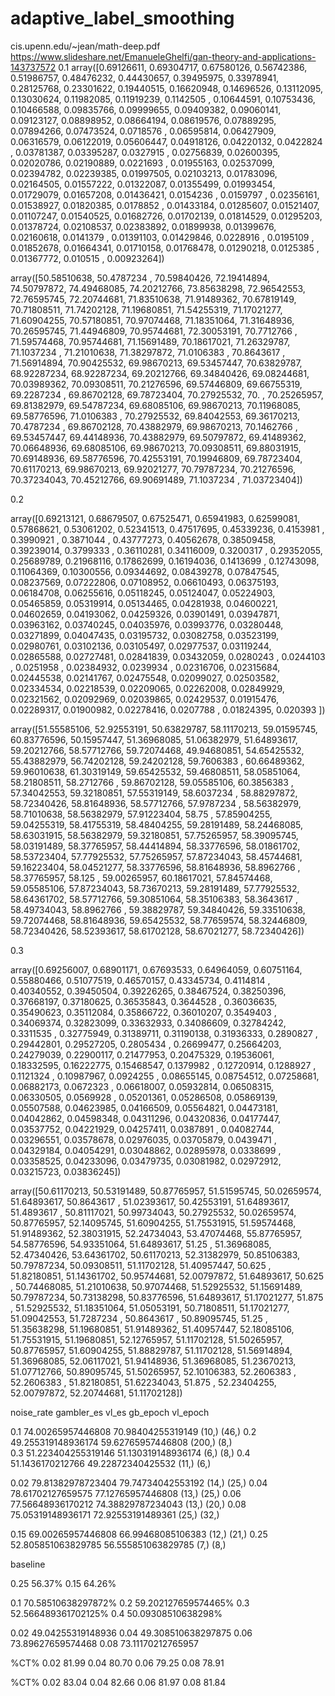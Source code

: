 # adaptive_label_smoothing
cis.upenn.edu/~jean/math-deep.pdf
https://www.slideshare.net/EmanueleGhelfi/gan-theory-and-applications-143737572
0.1
array([0.69126611, 0.69304717, 0.67580126, 0.56742386, 0.51986757,
       0.48476232, 0.44430657, 0.39495975, 0.33978941, 0.28125768,
       0.23301622, 0.19440515, 0.16620948, 0.14696526, 0.13112095,
       0.13030624, 0.11982085, 0.11919239, 0.1142505 , 0.10644591,
       0.10753436, 0.10466588, 0.09835766, 0.09999655, 0.09409382,
       0.09060141, 0.09123127, 0.08898952, 0.08664194, 0.08619576,
       0.07889295, 0.07894266, 0.07473524, 0.0718576 , 0.06595814,
       0.06427909, 0.06316579, 0.06122019, 0.05606447, 0.04918126,
       0.04220132, 0.0422824 , 0.03781387, 0.03395287, 0.0327915 ,
       0.02756839, 0.02600395, 0.02020786, 0.02190889, 0.0221693 ,
       0.01955163, 0.02537099, 0.02394782, 0.02239385, 0.01997505,
       0.02103213, 0.01783096, 0.02164505, 0.01557222, 0.01322087,
       0.01355499, 0.01993454, 0.01729079, 0.01657208, 0.01436421,
       0.0154236 , 0.0159797 , 0.02356161, 0.01538927, 0.01820385,
       0.0178852 , 0.01433184, 0.01285607, 0.01521407, 0.01107247,
       0.01540525, 0.01682726, 0.01702139, 0.01814529, 0.01295203,
       0.01378724, 0.02108537, 0.02383892, 0.01899938, 0.01399676,
       0.02160618, 0.0141379 , 0.01391103, 0.01429846, 0.0228916 ,
       0.0195109 , 0.01852678, 0.01664341, 0.01710158, 0.01768478,
       0.01290218, 0.0125385 , 0.01367772, 0.010515  , 0.00923264])

array([50.58510638, 50.4787234 , 70.59840426, 72.19414894, 74.50797872,
       74.49468085, 74.20212766, 73.85638298, 72.96542553, 72.76595745,
       72.20744681, 71.83510638, 71.91489362, 70.67819149, 70.71808511,
       71.74202128, 71.19680851, 71.54255319, 71.17021277, 71.60904255,
       70.57180851, 70.97074468, 71.18351064, 71.31648936, 70.26595745,
       71.44946809, 70.95744681, 72.30053191, 70.7712766 , 71.59574468,
       70.95744681, 71.15691489, 70.18617021, 71.26329787, 71.1037234 ,
       71.21010638, 71.38297872, 71.0106383 , 70.8643617 , 71.56914894,
       70.90425532, 69.98670213, 69.53457447, 70.63829787, 68.92287234,
       68.92287234, 69.20212766, 69.34840426, 69.08244681, 70.03989362,
       70.09308511, 70.21276596, 69.57446809, 69.66755319, 69.2287234 ,
       69.86702128, 69.78723404, 70.27925532, 70.        , 70.25265957,
       69.81382979, 69.54787234, 69.68085106, 69.98670213, 70.11968085,
       69.58776596, 71.0106383 , 70.27925532, 69.84042553, 69.36170213,
       70.4787234 , 69.86702128, 70.43882979, 69.98670213, 70.1462766 ,
       69.53457447, 69.44148936, 70.43882979, 69.50797872, 69.41489362,
       70.06648936, 69.68085106, 69.98670213, 70.09308511, 69.88031915,
       70.69148936, 69.58776596, 70.42553191, 70.19946809, 69.78723404,
       70.61170213, 69.98670213, 69.92021277, 70.79787234, 70.21276596,
       70.37234043, 70.45212766, 69.90691489, 71.1037234 , 71.03723404])

0.2
      
array([0.69213121, 0.68679507, 0.67525471, 0.65941983, 0.62599081,
       0.57868621, 0.53061202, 0.52341513, 0.47517695, 0.45339236,
       0.4153981 , 0.3990921 , 0.3871044 , 0.43777273, 0.40562678,
       0.38509458, 0.39239014, 0.3799333 , 0.36110281, 0.34116009,
       0.3200317 , 0.29352055, 0.25689789, 0.21968116, 0.17862699,
       0.16194036, 0.1413699 , 0.12743098, 0.11064369, 0.10300556,
       0.09344692, 0.08439278, 0.07847545, 0.08237569, 0.07222806,
       0.07108952, 0.06610493, 0.06375193, 0.06184708, 0.06255616,
       0.05118245, 0.05124047, 0.05224903, 0.05465859, 0.05319914,
       0.05134465, 0.04281938, 0.04600221, 0.04602659, 0.04193062,
       0.04259326, 0.03901491, 0.03947871, 0.03963162, 0.03740245,
       0.04035976, 0.03993776, 0.03280448, 0.03271899, 0.04047435,
       0.03195732, 0.03082758, 0.03523199, 0.02980761, 0.03102136,
       0.03105497, 0.02977537, 0.03119244, 0.02865588, 0.02727481,
       0.02841839, 0.03432059, 0.0280243 , 0.0244103 , 0.0251958 ,
       0.02384932, 0.0239934 , 0.02316706, 0.02315684, 0.02445538,
       0.02141767, 0.02475548, 0.02099027, 0.02503582, 0.02334534,
       0.02218539, 0.02209065, 0.02262008, 0.02849929, 0.02321562,
       0.02092969, 0.02039865, 0.02429537, 0.01915476, 0.02289317,
       0.01900982, 0.02278416, 0.0207788 , 0.01824395, 0.020393  ])
       
       
 array([51.55585106, 52.92553191, 50.63829787, 58.11170213, 59.01595745,
       60.83776596, 50.15957447, 51.36968085, 51.06382979, 51.64893617,
       59.20212766, 58.57712766, 59.72074468, 49.94680851, 54.65425532,
       55.43882979, 56.74202128, 59.24202128, 59.7606383 , 60.66489362,
       59.96010638, 61.30319149, 59.65425532, 59.46808511, 58.05851064,
       58.21808511, 58.2712766 , 59.86702128, 59.05585106, 60.3856383 ,
       57.34042553, 59.32180851, 57.55319149, 58.6037234 , 58.88297872,
       58.72340426, 58.81648936, 58.57712766, 57.9787234 , 58.56382979,
       58.71010638, 58.56382979, 57.91223404, 58.75      , 57.85904255,
       59.04255319, 58.41755319, 58.48404255, 59.28191489, 58.24468085,
       58.63031915, 58.56382979, 59.32180851, 57.75265957, 58.39095745,
       58.03191489, 58.37765957, 58.44414894, 58.33776596, 58.01861702,
       58.53723404, 57.77925532, 57.75265957, 57.87234043, 58.45744681,
       59.16223404, 58.04521277, 58.33776596, 58.81648936, 58.8962766 ,
       58.37765957, 58.125     , 59.00265957, 60.18617021, 57.84574468,
       59.05585106, 57.87234043, 58.73670213, 59.28191489, 57.77925532,
       58.64361702, 58.57712766, 59.30851064, 58.35106383, 58.3643617 ,
       58.49734043, 58.8962766 , 59.38829787, 59.34840426, 59.33510638,
       59.72074468, 58.81648936, 59.65425532, 58.77659574, 58.32446809,
       58.72340426, 58.52393617, 58.61702128, 58.67021277, 58.72340426])

0.3

array([0.69256007, 0.68901171, 0.67693533, 0.64964059, 0.60751164,
       0.55880466, 0.51077519, 0.46570157, 0.43345734, 0.4114814 ,
       0.40340552, 0.39450504, 0.39226265, 0.38467524, 0.38250396,
       0.37668197, 0.37180625, 0.36535843, 0.3644528 , 0.36036635,
       0.35490623, 0.35112084, 0.35866722, 0.36010207, 0.3549403 ,
       0.34069374, 0.32823099, 0.33632933, 0.34086609, 0.32784242,
       0.3311535 , 0.32775949, 0.31389711, 0.31190138, 0.31936333,
       0.2890827 , 0.29442801, 0.29527205, 0.2805434 , 0.26699477,
       0.25664203, 0.24279039, 0.22900117, 0.21477953, 0.20475329,
       0.19536061, 0.18332595, 0.16222775, 0.15468547, 0.1379982 ,
       0.12720914, 0.1288927 , 0.1121324 , 0.10987967, 0.0924255 ,
       0.08655145, 0.08754512, 0.07258681, 0.06882173, 0.0672323 ,
       0.06618007, 0.05932814, 0.06508315, 0.06330505, 0.0569928 ,
       0.05201361, 0.05286508, 0.05869139, 0.05507588, 0.04623985,
       0.04166509, 0.05564821, 0.04473181, 0.04042862, 0.04598348,
       0.04311296, 0.04320836, 0.04177447, 0.03537752, 0.04221929,
       0.04257411, 0.0387891 , 0.04082744, 0.03296551, 0.03578678,
       0.02976035, 0.03705879, 0.0439471 , 0.04329184, 0.04054291,
       0.03048862, 0.02895978, 0.0338699 , 0.03358525, 0.04233096,
       0.03479735, 0.03081982, 0.02972912, 0.03215723, 0.03836245])

array([50.61170213, 50.53191489, 50.87765957, 51.51595745, 50.02659574,
       51.64893617, 50.8643617 , 51.02393617, 50.42553191, 51.64893617,
       51.4893617 , 50.81117021, 50.99734043, 50.27925532, 50.02659574,
       50.87765957, 52.14095745, 51.60904255, 51.75531915, 51.59574468,
       51.91489362, 52.38031915, 52.24734043, 53.47074468, 55.87765957,
       54.58776596, 54.93351064, 51.64893617, 51.25      , 51.36968085,
       52.47340426, 53.64361702, 50.61170213, 52.31382979, 50.85106383,
       50.79787234, 50.09308511, 51.11702128, 51.40957447, 50.625     ,
       51.82180851, 51.14361702, 50.95744681, 52.00797872, 51.64893617,
       50.625     , 50.74468085, 51.21010638, 50.97074468, 51.52925532,
       51.15691489, 50.79787234, 50.73138298, 50.83776596, 51.64893617,
       51.17021277, 51.875     , 51.52925532, 51.18351064, 51.05053191,
       50.71808511, 51.17021277, 51.09042553, 51.7287234 , 50.8643617 ,
       50.89095745, 51.25      , 51.35638298, 51.19680851, 51.91489362,
       51.40957447, 52.18085106, 51.75531915, 51.19680851, 52.12765957,
       51.11702128, 51.50265957, 50.87765957, 51.60904255, 51.88829787,
       51.11702128, 51.56914894, 51.36968085, 52.06117021, 51.94148936,
       51.36968085, 51.23670213, 51.07712766, 50.89095745, 51.50265957,
       52.10106383, 52.2606383 , 52.2606383 , 51.82180851, 51.62234043,
       51.875     , 52.23404255, 52.00797872, 52.20744681, 51.11702128])

noise_rate gambler_es vl_es gb_epoch vl_epoch

0.1 74.00265957446808 70.98404255319149 (10,) (46,) 
0.2 49.255319148936174 59.62765957446808 (200,) (8,)  
0.3 51.223404255319146 51.130319148936174 (6,) (8,) 
0.4 51.1436170212766 49.22872340425532 (11,) (6,) 

0.02 79.81382978723404 79.74734042553192 (14,) (25,)
0.04 78.61702127659575 77.12765957446808 (13,) (25,)
0.06 77.56648936170212 74.38829787234043 (13,) (20,)
0.08 75.05319148936171 72.92553191489361 (25,) (32,)

0.15 69.00265957446808 66.99468085106383 (12,) (21,)
0.25 52.805851063829785 56.555851063829785 (7,) (8,)


baseline

0.25 56.37%
0.15 64.26%

0.1 70.58510638297872%
0.2 59.202127659574465%
0.3 52.566489361702125%
0.4 50.09308510638298%

0.02 49.04255319148936
0.04 49.308510638297875
0.06 73.89627659574468
0.08 73.11170212765957


%CT%
0.02 81.99
0.04 80.70
0.06 79.25
0.08 78.91


%CT%
0.02 83.04
0.04 82.66
0.06 81.97
0.08 81.84


